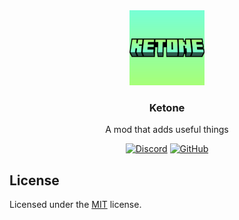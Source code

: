 <div align="center">
  <a href="https://github.com/toby7002/Ketone">
    <img src="./assets/logo_square.png" alt="Logo" width="120" height="120">
  </a>

<h3 align="center">Ketone</h3>

  <p align="center">
    A mod that adds useful things
    <br />

[![Discord](https://img.shields.io/static/v1?label=&message=Discord&color=f8f8f2&labelColor=90FFA7&style=for-the-badge&logo=discord&logoColor=white)](./)
[![GitHub](https://img.shields.io/static/v1?label=&message=GitHub&color=f8f8f2&labelColor=90FFA7&style=for-the-badge&logo=github&logoColor=white)](https://github.com/toby7002/Ketone)

  </p>
</div>

## License

Licensed under the [MIT](https://github.com/toby7002/Ketone/blob/main/LICENSE) license.